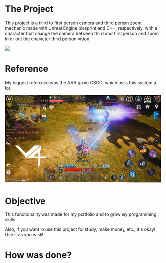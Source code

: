 # The Project

This project is a third to first person camera and third person zoom mechanic made with Unreal Engine blueprint and C++, respectively, with a character that change the camera between third and first person and zoom in or out the character third person vision.

![](https://github.com/KaykyDeSouzaDias/Third-to-First-Person-ThirdPersonZoom-Unreal-Blueprint-C-plus-plus/blob/main/Images%20and%20GIFs/GameplayGIF.gif)

# Reference

My biggest reference was the AAA game CSGO, which uses this system a lot.

![](https://github.com/KaykyDeSouzaDias/Third-to-First-Person-ThirdPersonZoom-Unreal-Blueprint-C-plus-plus/blob/main/Images%20and%20GIFs/Example_Image.jpg)

# Objective
This functionality was made for my portfolio and to grow my programming skills.

Also, if you want to use this project for study, make money, etc., it's okay! Use it as you wish!

# How was done?
